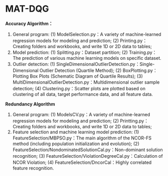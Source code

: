 # MAT-DQG

**Accuracy Algorithm：**

1. General program:
       (1) ModelSelection.py：A variety of machine-learned regression models for modeling and prediction;
       (2) Printing.py：Creating folders and workbooks, and write 1D or 2D data to tables;
2. Model prediction:
       (1) Splitting.py：Dataset partition;
       (2) Training.py：The prediction of various machine learning models on specific dataset.
3. Outlier detection:
       (1) SingleDimensionalOutlierDetection.py：Single-Dimensional Outlier Detection (Quartile Method);
       (2) BoxPlotting.py：Plotting Box Plots (Schematic Diagram of Quartile Results);
       (3) MultiDimensionalOutlierDetection.py：Multidimensional outlier sample detection;
       (4) Clustering.py：Scatter plots are plotted based on clustering of all data, target performance data, and all feature data.

**Redundancy Algorithm**

1. General program:
   (1) ModelsCV.py：A variety of machine-learned regression models for modeling and prediction;
   (2) Printting.py：Creating folders and workbooks, and write 1D or 2D data to tables;
2. Feature selection and machine learning model prediction:
   (1) FeatureSelection/MBPSO.py：The main algorithm of the NCOR-FS method (including population initialization and evolution);
   (2) FeatureSelection/NondominatedSolutionCal.py：Non-dominant solution recognition;
   (3) FeatureSelection/ViolationDegreeCal.py：Calculation of NCOR Violation;
   (4) FeatureSelection/DncorCal：Highly correlated feature recognition.
